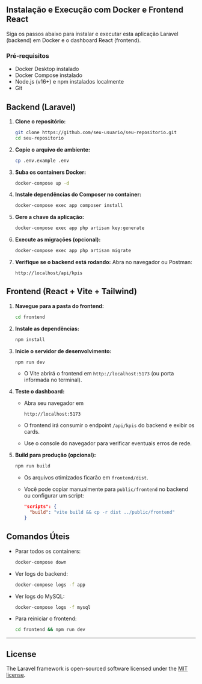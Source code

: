 ## Instalação e Execução com Docker e Frontend React

Siga os passos abaixo para instalar e executar esta aplicação Laravel (backend) em Docker e o dashboard React (frontend).

### Pré-requisitos

-   Docker Desktop instalado
-   Docker Compose instalado
-   Node.js (v16+) e npm instalados localmente
-   Git

## Backend (Laravel)

1. **Clone o repositório:**

    ```bash
    git clone https://github.com/seu-usuario/seu-repositorio.git
    cd seu-repositorio
    ```

2. **Copie o arquivo de ambiente:**

    ```bash
    cp .env.example .env
    ```

3. **Suba os containers Docker:**

    ```bash
    docker-compose up -d
    ```

4. **Instale dependências do Composer no container:**

    ```bash
    docker-compose exec app composer install
    ```

5. **Gere a chave da aplicação:**

    ```bash
    docker-compose exec app php artisan key:generate
    ```

6. **Execute as migrações (opcional):**

    ```bash
    docker-compose exec app php artisan migrate
    ```

7. **Verifique se o backend está rodando:**
   Abra no navegador ou Postman:

    ```
    http://localhost/api/kpis
    ```

## Frontend (React + Vite + Tailwind)

1. **Navegue para a pasta do frontend:**

    ```bash
    cd frontend
    ```

2. **Instale as dependências:**

    ```bash
    npm install
    ```

3. **Inicie o servidor de desenvolvimento:**

    ```bash
    npm run dev
    ```

    - O Vite abrirá o frontend em `http://localhost:5173` (ou porta informada no terminal).

4. **Teste o dashboard:**

    - Abra seu navegador em

        ```
        http://localhost:5173
        ```

    - O frontend irá consumir o endpoint `/api/kpis` do backend e exibir os cards.
    - Use o console do navegador para verificar eventuais erros de rede.

5. **Build para produção (opcional):**

    ```bash
    npm run build
    ```

    - Os arquivos otimizados ficarão em `frontend/dist`.
    - Você pode copiar manualmente para `public/frontend` no backend ou configurar um script:

        ```json
        "scripts": {
          "build": "vite build && cp -r dist ../public/frontend"
        }
        ```

## Comandos Úteis

-   Parar todos os containers:

    ```bash
    docker-compose down
    ```

-   Ver logs do backend:

    ```bash
    docker-compose logs -f app
    ```

-   Ver logs do MySQL:

    ```bash
    docker-compose logs -f mysql
    ```

-   Para reiniciar o frontend:

    ```bash
    cd frontend && npm run dev
    ```

---

## License

The Laravel framework is open-sourced software licensed under the [MIT license](https://opensource.org/licenses/MIT).
